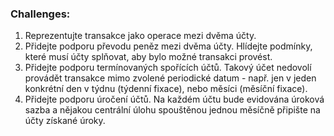 ### Challenges:
1. Reprezentujte transakce jako operace mezi dvěma účty.<br>
2. Přidejte podporu převodu peněz mezi dvěma účty. Hlídejte podmínky, které musí účty splňovat, aby bylo možné transakci provést.<br>
3. Přidejte podporu termínovaných spořících účtů. Takový účet nedovolí provádět transakce mimo zvolené periodické datum - např. jen v jeden konkrétní den v týdnu (týdenní fixace), nebo měsíci (měsíční fixace).<br>
4. Přidejte podporu úročení účtů. Na každém účtu bude evidována úroková sazba a nějakou centrální úlohu spouštěnou jednou měsíčně připište na účty získané úroky.<br>
